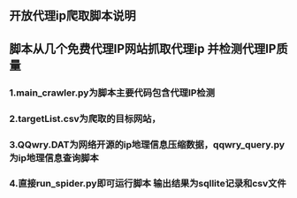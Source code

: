## 开放代理ip爬取脚本说明
## 脚本从几个免费代理IP网站抓取代理ip 并检测代理IP质量
### 1.main_crawler.py为脚本主要代码包含代理IP检测
### 2.targetList.csv为爬取的目标网站，
### 3.QQwry.DAT为网络开源的ip地理信息压缩数据，qqwry_query.py为ip地理信息查询脚本
### 4.直接run_spider.py即可运行脚本 输出结果为sqllite记录和csv文件
